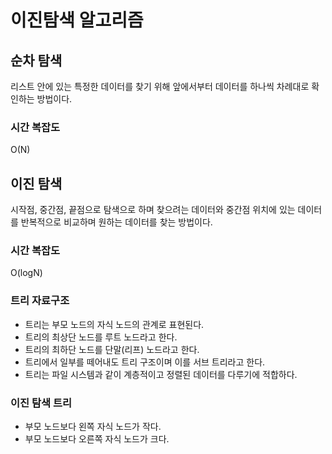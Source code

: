 # 이진탐색 알고리즘

## 순차 탐색

리스트 안에 있는 특정한 데이터를 찾기 위해 앞에서부터 데이터를 하나씩 차례대로 확인하는 방법이다.

### 시간 복잡도

O(N)

## 이진 탐색

시작점, 중간점, 끝점으로 탐색으로 하며 찾으려는 데이터와 중간점 위치에 있는 데이터를 반복적으로 비교하며 원하는 데이터를 찾는 방법이다.

### 시간 복잡도

O(logN)

### 트리 자료구조

- 트리는 부모 노드의 자식 노드의 관계로 표현된다.
- 트리의 최상단 노드를 루트 노드라고 한다.
- 트리의 최하단 노드를 단말(리프) 노드라고 한다.
- 트리에서 일부를 떼어내도 트리 구조이며 이를 서브 트리라고 한다.
- 트리는 파일 시스템과 같이 계층적이고 정렬된 데이터를 다루기에 적합하다.

### 이진 탐색 트리

- 부모 노드보다 왼쪽 자식 노드가 작다.
- 부모 노드보다 오른쪽 자식 노드가 크다.


